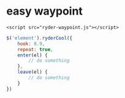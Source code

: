 # easy waypoint

`<script src="ryder-waypoint.js"></script>`


```javascript
$('element').ryderCool({
	hook: 0.9,
	repeat: true,
	enter(el) {
		// do something
	},
	leave(el) {
		// do something
	}
})
```
